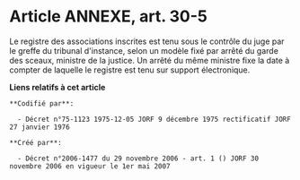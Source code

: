 # Article ANNEXE, art. 30-5

Le registre des associations inscrites est tenu sous le contrôle du juge par le greffe du tribunal d'instance, selon un
modèle fixé par arrêté du garde des sceaux, ministre de la justice. Un arrêté du même ministre fixe la date à compter de
laquelle le registre est tenu sur support électronique.

**Liens relatifs à cet article**

	**Codifié par**:

	  - Décret n°75-1123 1975-12-05 JORF 9 décembre 1975 rectificatif JORF 27 janvier 1976

	**Créé par**:

	  - Décret n°2006-1477 du 29 novembre 2006 - art. 1 () JORF 30 novembre 2006 en vigueur le 1er mai 2007

